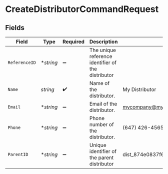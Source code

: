 # CreateDistributorCommandRequest


## Fields

| Field                                              | Type                                               | Required                                           | Description                                        | Example                                            |
| -------------------------------------------------- | -------------------------------------------------- | -------------------------------------------------- | -------------------------------------------------- | -------------------------------------------------- |
| `ReferenceID`                                      | **string*                                          | :heavy_minus_sign:                                 | The unique reference identifier of the distributor |                                                    |
| `Name`                                             | *string*                                           | :heavy_check_mark:                                 | Name of the distributor.                           | My Distributor                                     |
| `Email`                                            | **string*                                          | :heavy_minus_sign:                                 | Email of the distributor.                          | mycompany@mycompany.com                            |
| `Phone`                                            | **string*                                          | :heavy_minus_sign:                                 | Phone number of the distributor.                   | (647) 426-4565                                     |
| `ParentID`                                         | **string*                                          | :heavy_minus_sign:                                 | Unique identifier of the parent distributor        | dist_874e0837f66a46d5888f59fdb9e2471b              |
